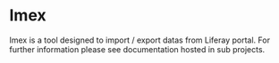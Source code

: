 # Imex

Imex is a tool designed to import / export datas from Liferay portal. For further information please see documentation hosted in sub projects.
